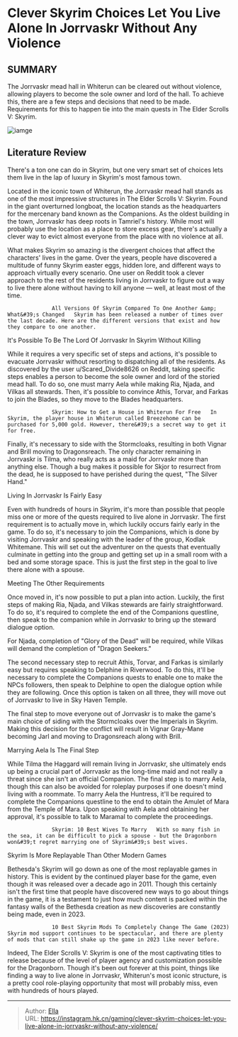 # Clever Skyrim Choices Let You Live Alone In Jorrvaskr Without Any Violence


## SUMMARY 



  The Jorrvaskr mead hall in Whiterun can be cleared out without violence, allowing players to become the sole owner and lord of the hall.   To achieve this, there are a few steps and decisions that need to be made.   Requirements for this to happen tie into the main quests in The Elder Scrolls V: Skyrim.  

![iamge](https://static1.srcdn.com/wordpress/wp-content/uploads/2023/12/clever-skyrim-choices-let-you-live-alone-in-jorrvaskr-without-any-violence.jpg)

## Literature Review

There&#39;s a ton one can do in Skyrim, but one very smart set of choices lets them live in the lap of luxury in Skyrim&#39;s most famous town. 




Located in the iconic town of Whiterun, the Jorrvaskr mead hall stands as one of the most impressive structures in The Elder Scrolls V: Skyrim. Found in the giant overturned longboat, the location stands as the headquarters for the mercenary band known as the Companions. As the oldest building in the town, Jorrvaskr has deep roots in Tamriel&#39;s history. While most will probably use the location as a place to store excess gear, there&#39;s actually a clever way to evict almost everyone from the place with no violence at all.




What makes Skyrim so amazing is the divergent choices that affect the characters&#39; lives in the game. Over the years, people have discovered a multitude of funny Skyrim easter eggs, hidden lore, and different ways to approach virtually every scenario. One user on Reddit took a clever approach to the rest of the residents living in Jorrvaskr to figure out a way to live there alone without having to kill anyone — well, at least most of the time.

                  All Versions Of Skyrim Compared To One Another &amp; What&#39;s Changed   Skyrim has been released a number of times over the last decade. Here are the different versions that exist and how they compare to one another.    


 It&#39;s Possible To Be The Lord Of Jorrvaskr In Skyrim Without Killing 
         

While it requires a very specific set of steps and actions, it&#39;s possible to evacuate Jorrvaskr without resorting to dispatching all of the residents. As discovered by the user u/Scared_Divide8626 on Reddit, taking specific steps enables a person to become the sole owner and lord of the storied mead hall. To do so, one must marry Aela while making Ria, Njada, and Vilkas all stewards. Then, it&#39;s possible to convince Athis, Torvar, and Farkas to join the Blades, so they move to the Blades headquarters.




                  Skyrim: How to Get a House in Whiterun For Free   In Skyrim, the player house in Whiterun called Breezehome can be purchased for 5,000 gold. However, there&#39;s a secret way to get it for free.   

Finally, it&#39;s necessary to side with the Stormcloaks, resulting in both Vignar and Brill moving to Dragonsreach. The only character remaining in Jorrvaskr is Tilma, who really acts as a maid for Jorrvaskr more than anything else. Though a bug makes it possible for Skjor to resurrect from the dead, he is supposed to have perished during the quest, &#34;The Silver Hand.&#34;



 Living In Jorrvaskr Is Fairly Easy 
          

Even with hundreds of hours in Skyrim, it&#39;s more than possible that people miss one or more of the quests required to live alone in Jorrvaskr. The first requirement is to actually move in, which luckily occurs fairly early in the game. To do so, it&#39;s necessary to join the Companions, which is done by visiting Jorrvaskr and speaking with the leader of the group, Kodlak Whitemane. This will set out the adventurer on the quests that eventually culminate in getting into the group and getting set up in a small room with a bed and some storage space. This is just the first step in the goal to live there alone with a spouse.






 Meeting The Other Requirements 
          

Once moved in, it&#39;s now possible to put a plan into action. Luckily, the first steps of making Ria, Njada, and Vilkas stewards are fairly straightforward. To do so, it&#39;s required to complete the end of the Companions questline, then speak to the companion while in Jorrvaskr to bring up the steward dialogue option.



For Njada, completion of &#34;Glory of the Dead&#34; will be required, while Vilkas will demand the completion of &#34;Dragon Seekers.&#34;




The second necessary step to recruit Athis, Torvar, and Farkas is similarly easy but requires speaking to Delphine in Riverwood. To do this, it&#39;ll be necessary to complete the Companions quests to enable one to make the NPCs followers, then speak to Delphine to open the dialogue option while they are following. Once this option is taken on all three, they will move out of Jorrvaskr to live in Sky Haven Temple.




The final step to move everyone out of Jorrvaskr is to make the game&#39;s main choice of siding with the Stormcloaks over the Imperials in Skyrim. Making this decision for the conflict will result in Vignar Gray-Mane becoming Jarl and moving to Dragonsreach along with Brill.



 Marrying Aela Is The Final Step 
          

While Tilma the Haggard will remain living in Jorrvaskr, she ultimately ends up being a crucial part of Jorrvaskr as the long-time maid and not really a threat since she isn&#39;t an official Companion. The final step is to marry Aela, though this can also be avoided for roleplay purposes if one doesn&#39;t mind living with a roommate. To marry Aela the Huntress, it&#39;ll be required to complete the Companions questline to the end to obtain the Amulet of Mara from the Temple of Mara. Upon speaking with Aela and obtaining her approval, it&#39;s possible to talk to Maramal to complete the proceedings.




                  Skyrim: 10 Best Wives To Marry   With so many fish in the sea, it can be difficult to pick a spouse - but the Dragonborn won&#39;t regret marrying one of Skyrim&#39;s best wives.   



 Skyrim Is More Replayable Than Other Modern Games 
          

Bethesda&#39;s Skyrim will go down as one of the most replayable games in history. This is evident by the continued player base for the game, even though it was released over a decade ago in 2011. Though this certainly isn&#39;t the first time that people have discovered new ways to go about things in the game, it is a testament to just how much content is packed within the fantasy walls of the Bethesda creation as new discoveries are constantly being made, even in 2023.

                  10 Best Skyrim Mods To Completely Change The Game (2023)   Skyrim mod support continues to be spectacular, and there are plenty of mods that can still shake up the game in 2023 like never before.   




Indeed, The Elder Scrolls V: Skyrim is one of the most captivating titles to release because of the level of player agency and customization possible for the Dragonborn. Though it&#39;s been out forever at this point, things like finding a way to live alone in Jorrvaskr, Whiterun&#39;s most iconic structure, is a pretty cool role-playing opportunity that most will probably miss, even with hundreds of hours played.



---

> Author: [Ella](https://instagram.hk.cn/)  
> URL: https://instagram.hk.cn/gaming/clever-skyrim-choices-let-you-live-alone-in-jorrvaskr-without-any-violence/  

